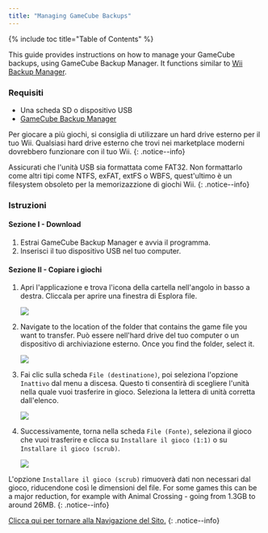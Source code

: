 ```yaml
---
title: "Managing GameCube Backups"
---
```


{% include toc title="Table of Contents" %}

This guide provides instructions on how to manage your GameCube backups, using GameCube Backup Manager. It functions similar to [Wii Backup Manager](wii-backups#using-wii-backup-manager).

### Requisiti

* Una scheda SD o dispositivo USB
* [GameCube Backup Manager](https://github.com/AxionDrak/GameCube-Backup-Manager/releases)

Per giocare a più giochi, si consiglia di utilizzare un hard drive esterno per il tuo Wii. Qualsiasi hard drive esterno che trovi nei marketplace moderni dovrebbero funzionare con il tuo Wii.
{: .notice--info}

Assicurati che l'unità USB sia formattata come FAT32. Non formattarlo come altri tipi come NTFS, exFAT, extFS o WBFS, quest'ultimo è un filesystem obsoleto per la memorizazzione di giochi Wii.
{: .notice--info}

### Istruzioni

#### Sezione I - Download

1. Estrai GameCube Backup Manager e avvia il programma.
1. Inserisci il tuo dispositivo USB nel tuo computer.

#### Sezione II - Copiare i giochi

1. Apri l'applicazione e trova l'icona della cartella nell'angolo in basso a destra. Cliccala per aprire una finestra di Esplora file.

    ![](/images/desktop-apps/GCBM/folderbutton.png)

1. Navigate to the location of the folder that contains the game file you want to transfer. Può essere nell'hard drive del tuo computer o un dispositivo di archiviazione esterno. Once you find the folder, select it.

    ![](/images/desktop-apps/GCBM/selectfolder.png)

1. Fai clic sulla scheda `File (destinatione)`, poi seleziona l'opzione `Inattivo` dal menu a discesa. Questo ti consentirà di scegliere l'unità nella quale vuoi trasferire in gioco. Seleziona la lettera di unità corretta dall'elenco.

    ![](/images/desktop-apps/GCBM/selectdrive.png)

1. Successivamente, torna nella scheda `File (Fonte)`, seleziona il gioco che vuoi trasferire e clicca su `Installare il gioco (1:1)` o su `Installare il gioco (scrub)`.

    ![](/images/desktop-apps/GCBM/installgame.png)

L'opzione `Installare il gioco (scrub)` rimuoverà dati non necessari dal gioco, riducendone così le dimensioni del file. For some games this can be a major reduction, for example with Animal Crossing - going from 1.3GB to around 26MB.
{: .notice--info}

[Clicca qui per tornare alla Navigazione del Sito.](navigazione-sito)
{: .notice--info}
